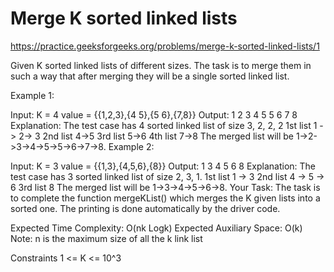 # Merge K sorted linked lists

https://practice.geeksforgeeks.org/problems/merge-k-sorted-linked-lists/1


Given K sorted linked lists of different sizes. The task is to merge them in such a way that after merging they will be a single sorted linked list.

Example 1:

Input:
K = 4
value = {{1,2,3},{4 5},{5 6},{7,8}}
Output: 1 2 3 4 5 5 6 7 8
Explanation:
The test case has 4 sorted linked 
list of size 3, 2, 2, 2
1st    list     1 -> 2-> 3
2nd   list      4->5
3rd    list      5->6
4th    list      7->8
The merged list will be
1->2->3->4->5->5->6->7->8.
Example 2:

Input:
K = 3
value = {{1,3},{4,5,6},{8}}
Output: 1 3 4 5 6 8
Explanation:
The test case has 3 sorted linked
list of size 2, 3, 1.
1st list 1 -> 3
2nd list 4 -> 5 -> 6
3rd list 8
The merged list will be
1->3->4->5->6->8.
Your Task:
The task is to complete the function mergeKList() which merges the K given lists into a sorted one. The printing is done automatically by the driver code.

Expected Time Complexity: O(nk Logk)
Expected Auxiliary Space: O(k)
Note: n is the maximum size of all the k link list

Constraints
1 <= K <= 10^3
